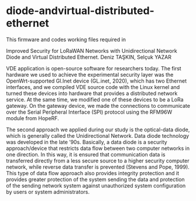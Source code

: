 # diode-andvirtual-distributed-ethernet
This firmware and codes working files required in

Improved Security for LoRaWAN Networks with Unidirectional Network Diode and Virtual Distributed Ethernet.
Deniz TAŞKIN, Selçuk YAZAR



VDE application is open-source software for researchers today. The first hardware we used to achieve
the experimental security layer was the OpenWrt-supported Gl.Inet device (GL.inet, 2020), which has two
Ethernet interfaces, and we compiled VDE source code with the Linux kernel and turned these devices
into hardware that provides a distributed network service. At the same time, we modified one of these
devices to be a LoRa gateway. On the gateway device, we made the connections to communicate over the
Serial Peripheral Interface (SPI) protocol using the RFM96W module from HopeRF. 

The second approach we applied during our study is the optical-data diode, which is generally called
the Unidirectional Network. Data diode technology was developed in the late ’90s. Basically, a data diode
is a security approach/device that restricts data flow between two computer networks in one direction. In
this way, it is ensured that communication data is transferred directly from a less secure source to a higher
security computer network, while reverse data transfer is prevented (Stevens and Pope, 1999). This type
of data flow approach also provides integrity protection and it provides greater protection of the system
sending the data and protection of the sending network system against unauthorized system configuration
by users or system administrators.
